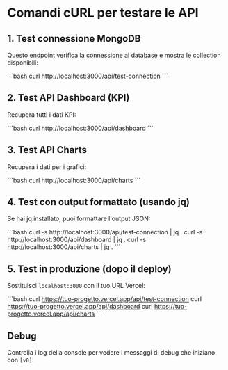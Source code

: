 # Comandi cURL per testare le API

## 1. Test connessione MongoDB
Questo endpoint verifica la connessione al database e mostra le collection disponibili:

\`\`\`bash
curl http://localhost:3000/api/test-connection
\`\`\`

## 2. Test API Dashboard (KPI)
Recupera tutti i dati KPI:

\`\`\`bash
curl http://localhost:3000/api/dashboard
\`\`\`

## 3. Test API Charts
Recupera i dati per i grafici:

\`\`\`bash
curl http://localhost:3000/api/charts
\`\`\`

## 4. Test con output formattato (usando jq)
Se hai jq installato, puoi formattare l'output JSON:

\`\`\`bash
curl -s http://localhost:3000/api/test-connection | jq .
curl -s http://localhost:3000/api/dashboard | jq .
curl -s http://localhost:3000/api/charts | jq .
\`\`\`

## 5. Test in produzione (dopo il deploy)
Sostituisci `localhost:3000` con il tuo URL Vercel:

\`\`\`bash
curl https://tuo-progetto.vercel.app/api/test-connection
curl https://tuo-progetto.vercel.app/api/dashboard
curl https://tuo-progetto.vercel.app/api/charts
\`\`\`

## Debug
Controlla i log della console per vedere i messaggi di debug che iniziano con `[v0]`.
